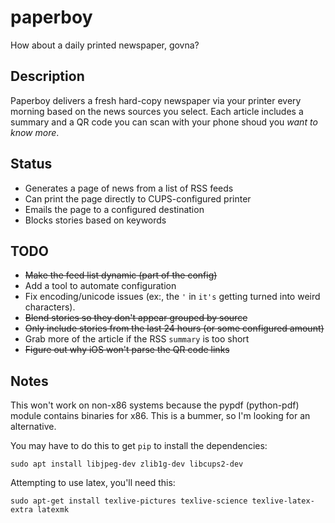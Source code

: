 # paperboy

How about a daily printed newspaper, govna?


## Description

Paperboy delivers a fresh hard-copy newspaper via your printer every morning based on the news sources you select.  Each article includes a summary and a QR code you can scan with your phone shoud you *want to know more*.


## Status

  * Generates a page of news from a list of RSS feeds
  * Can print the page directly to CUPS-configured printer
  * Emails the page to a configured destination
  * Blocks stories based on keywords


## TODO

  * ~~Make the feed list dynamic (part of the config)~~
  * Add a tool to automate configuration
  * Fix encoding/unicode issues (ex:, the `'` in `it's` getting turned into weird characters).
  * ~~Blend stories so they don't appear grouped by source~~
  * ~~Only include stories from the last 24 hours (or some configured amount)~~
  * Grab more of the article if the RSS `summary` is too short
  * ~~Figure out why iOS won't parse the QR code links~~


## Notes

This won't work on non-x86 systems because the pypdf (python-pdf) module contains binaries for x86.  This is a bummer, so I'm looking for an alternative.

You may have to do this to get `pip` to install the dependencies:

`sudo apt install libjpeg-dev zlib1g-dev libcups2-dev`

Attempting to use latex, you'll need this:

`sudo apt-get install texlive-pictures texlive-science texlive-latex-extra latexmk`
